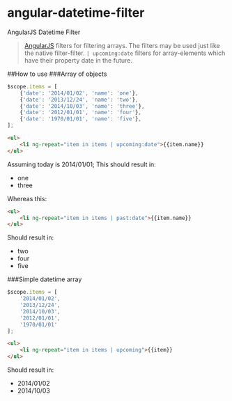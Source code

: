 angular-datetime-filter
=======================

AngularJS Datetime Filter

> [AngularJS](angularjs.org) filters for filtering arrays.
The filters may be used just like the native filter-filter. `| upcoming:date` filters for array-elements which have their property date in the future.

##How to use
###Array of objects
```javascript
$scope.items = [
    {'date': '2014/01/02', 'name': 'one'},
    {'date': '2013/12/24', 'name': 'two'},
    {'date': '2014/10/03', 'name': 'three'},
    {'date': '2012/01/01', 'name': 'four'},
    {'date': '1970/01/01', 'name': 'five'},
];
```
```html
<ul>
    <li ng-repeat="item in items | upcoming:date">{{item.name}}
</ul>
```
Assuming today is 2014/01/01; This should result in:
* one
* three

Whereas this:
```html
<ul>
    <li ng-repeat="item in items | past:date">{{item.name}}
</ul>
```
Should result in:
* two
* four
* five

###Simple datetime array
```javascript
$scope.items = [
    '2014/01/02',
    '2013/12/24',
    '2014/10/03',
    '2012/01/01',
    '1970/01/01'
];
```
```html
<ul>
    <li ng-repeat="item in items | upcoming">{{item}}
</ul>
```
Should result in:
* 2014/01/02
* 2014/10/03
